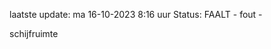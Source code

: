 laatste update: 
ma 16-10-2023  8:16   uur 
Status: FAALT - fout - 
<div class="service R">schijfruimte</div>